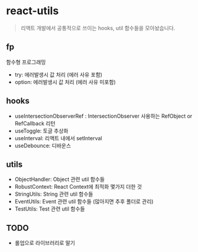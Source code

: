 # react-utils

> 리액트 개발에서 공통적으로 쓰이는 hooks, util 함수들을 모아놨습니다.

## fp

함수형 프로그래밍

- try: 에러발생시 값 처리 (에러 사유 포함)
- option: 에러발생시 값 처리 (에러 사유 미포함)

## hooks

- useIntersectionObserverRef : IntersectionObserver 사용하는 RefObject or RefCallback 리턴
- useToggle: 토글 추상화
- useInterval: 리액트 내에서 setInterval
- useDebounce: 디바운스

## utils

- ObjectHandler: Object 관련 util 함수들
- RobustContext: React Context에 최적화 몇가지 더한 것
- StringUtils: String 관련 util 함수들
- EventUtils: Event 관련 util 함수들 (많아지면 추후 폴더로 관리)
- TestUtils: Test 관련 util 함수들

## TODO

- 롤업으로 라이브러리로 말기
